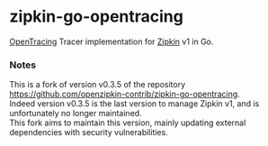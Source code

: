 # zipkin-go-opentracing

[OpenTracing](http://opentracing.io) Tracer implementation for [Zipkin](http://zipkin.io) v1 in Go.

### Notes

This is a fork of version v0.3.5 of the repository https://github.com/openzipkin-contrib/zipkin-go-opentracing.  
Indeed version v0.3.5 is the last version to manage Zipkin v1, and is unfortunately no longer maintained.  
This fork aims to maintain this version, mainly updating external dependencies with security vulnerabilities.
